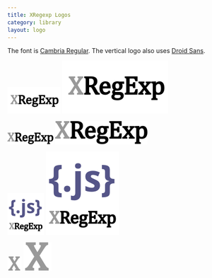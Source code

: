 ```yaml
---
title: XRegexp Logos
category: library
layout: logo
---
```


The font is [Cambria Regular](http://www.myfonts.com/fonts/ascender/cambria/regular/?refby=hackerlogos).
The vertical logo also uses [Droid Sans](http://www.myfonts.com/fonts/ascender/droid-sans-pro/bold/?refby=hackerlogos).

![120x60 xregexp logo](xregexp-120x60.png) ![120x60 xregexp logo](xregexp-ar21.svg)

![horizontal xregexp logo](xregexp-horizontal.png) ![horizontal xregexp logo](xregexp-horizontal.svg)

![vertical xregexp logo](xregexp-vertical.png) ![vertical xregexp logo](xregexp-vertical.svg)

![xregexp icon](xregexp-32.png) ![xregexp icon](xregexp-icon.svg)

